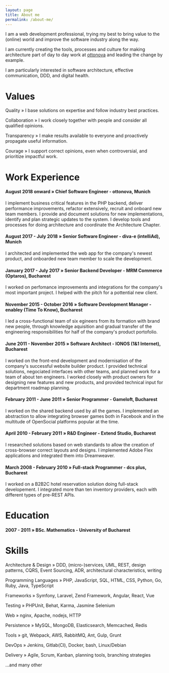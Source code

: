 ```yaml
---
layout: page
title: About me
permalink: /about-me/
---
```


I am a web development professional, trying my best to bring value to the (online) world and improve the software industry along the way.

I am currently creating the tools, processes and culture for making architecture part of day to day work at [ottonova](https://www.ottonova.de/) and leading the change by example.

I am particularly interested in software architecture, effective communication, DDD, and digital health.

# Values

Quality » I base solutions on expertise and follow industry best practices.

Collaboration » I work closely together with people and consider all qualified opinions.

Transparency » I make results available to everyone and proactively propagate useful information.

Courage » I support correct opinions, even when controversial, and prioritize impactful work.

# Work Experience

#### August 2018 onward » Chief Software Engineer - ottonova, Munich

I implement business critical features in the PHP backend, deliver performance improvements, refactor extensively, recruit and onboard new team members.
I provide and document solutions for new implementations, identify and plan strategic updates to the system. 
I develop tools and processes for doing architecture and coordinate the Architecture Chapter.

#### August 2017 - July 2018 » Senior Software Engineer - diva-e (intelliAd), Munich

I architected and implemented the web app for the company's newest product, and onboarded new team member to scale the development.

#### January 2017 - July 2017 » Senior Backend Developer - MRM Commerce (Optaros), Bucharest

I worked on perfomance improvements and integrations for the company's most important project. I helped with the pitch for a pottential new client.

#### November 2015 - October 2016 » Software Development Manager - enabley (Time To Know), Bucharest

I led a cross-functional team of six egineers from its formation with brand new people, through knowledge aquisition and gradual transfer of the engineering responsibilities for half of the company's product portofolio.

#### June 2011 - November 2015 » Software Architect - IONOS (1&1 Internet), Bucharest

I worked on the front-end development and modernisation of the company's successful website builder product. 
I provided technical solutions, negociated interfaces with other teams, and planned work for a team of about ten engineers. 
I worked closely with product owners for designing new features and new products, and provided technical input for department roadmap planning. 

#### February 2011 - June 2011 » Senior Programmer - Gameloft, Bucharest

I worked on the shared backend used by all the games. I implemented an abstraction to allow integrating browser games both in Facebook and in the multitude of OpenSocial platforms popular at the time.

#### April 2010 - February 2011 » R&D Engineer - Extend Studio, Bucharest

I researched solutions based on web standards to allow the creation of cross-browser correct layouts and designs. I implemented Adobe Flex applications and integrated them into Dreamweaver.

#### March 2008 - February 2010 » Full-stack Programmer - dcs plus, Bucharest

I worked on a B2B2C hotel reservation solution doing full-stack developement. I integrated more than ten inventory providers, each with different types of pre-REST APIs.

# Education

#### 2007 - 2011 » BSc. Mathematics - University of Bucharest

# Skills

Architecture & Design » DDD, (micro-)services, UML, REST, design patterns, CQRS, Event Sourcing, ADR, architectural characteristics, writing

Programming Languages » PHP, JavaScript, SQL, HTML, CSS, Python, Go, Ruby, Java, TypeScript

Frameworks » Symfony, Laravel, Zend Framework, Angular, React, Vue

Testing » PHPUnit, Behat, Karma, Jasmine Selenium

Web » nginx, Apache, nodejs, HTTP

Persistence » MySQL, MongoDB, Elasticsearch, Memcached, Redis

Tools » git, Webpack, AWS, RabbitMQ, Ant, Gulp, Grunt

DevOps » Jenkins, Gitlab(CI), Docker, bash, Linux/Debian

Delivery » Agile, Scrum, Kanban, planning tools, branching strategies

...and many other